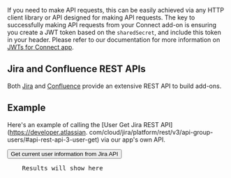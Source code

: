 If you need to make API requests, this can be easily achieved via any HTTP client library or API designed
for making API requests. The key to successfully making API requests from your Connect add-on is ensuring
you create a JWT token based on the `sharedSecret`, and include this token in your header. Please refer
to our documentation for more information on 
[JWTs for Connect app](https://developer.atlassian.com/cloud/jira/platform/understanding-jwt-for-connect-apps/).

## Jira and Confluence REST APIs

Both [Jira](https://developer.atlassian.com/cloud/jira/software/rest/intro/#introduction) 
and [Confluence](https://developer.atlassian.com/cloud/confluence/using-the-rest-api/) provide an extensive 
REST API to build add-ons. 

## Example

Here's an example of calling the [User Get Jira REST API](https://developer.atlassian.
com/cloud/jira/platform/rest/v3/api-group-users/#api-rest-api-3-user-get) via our app's own API.

<button class="aui-button aui-primary-button" onclick="callAPI()">Get current user information from Jira API</button>
<pre id="api-results" class="aui-message aui-message-info">
    Results will show here
</pre>